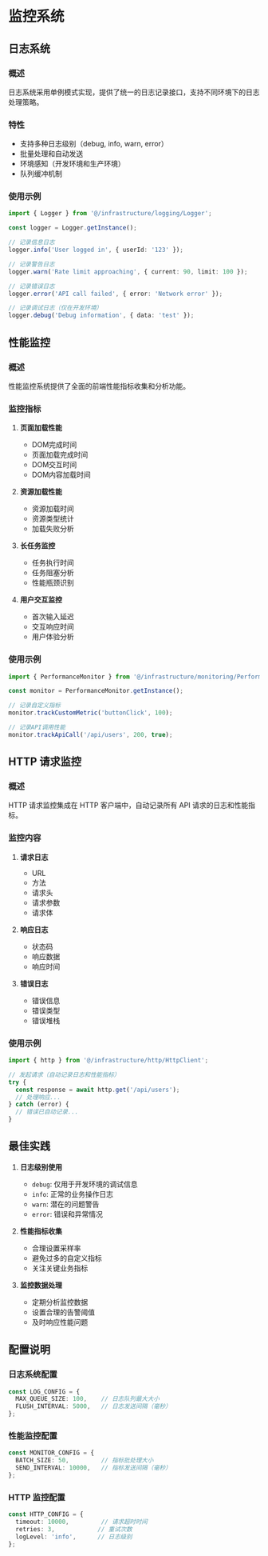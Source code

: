 # 监控系统

## 日志系统

### 概述
日志系统采用单例模式实现，提供了统一的日志记录接口，支持不同环境下的日志处理策略。

### 特性
- 支持多种日志级别（debug, info, warn, error）
- 批量处理和自动发送
- 环境感知（开发环境和生产环境）
- 队列缓冲机制

### 使用示例
```typescript
import { Logger } from '@/infrastructure/logging/Logger';

const logger = Logger.getInstance();

// 记录信息日志
logger.info('User logged in', { userId: '123' });

// 记录警告日志
logger.warn('Rate limit approaching', { current: 90, limit: 100 });

// 记录错误日志
logger.error('API call failed', { error: 'Network error' });

// 记录调试日志（仅在开发环境）
logger.debug('Debug information', { data: 'test' });
```

## 性能监控

### 概述
性能监控系统提供了全面的前端性能指标收集和分析功能。

### 监控指标
1. **页面加载性能**
   - DOM完成时间
   - 页面加载完成时间
   - DOM交互时间
   - DOM内容加载时间

2. **资源加载性能**
   - 资源加载时间
   - 资源类型统计
   - 加载失败分析

3. **长任务监控**
   - 任务执行时间
   - 任务阻塞分析
   - 性能瓶颈识别

4. **用户交互监控**
   - 首次输入延迟
   - 交互响应时间
   - 用户体验分析

### 使用示例
```typescript
import { PerformanceMonitor } from '@/infrastructure/monitoring/PerformanceMonitor';

const monitor = PerformanceMonitor.getInstance();

// 记录自定义指标
monitor.trackCustomMetric('buttonClick', 100);

// 记录API调用性能
monitor.trackApiCall('/api/users', 200, true);
```

## HTTP 请求监控

### 概述
HTTP 请求监控集成在 HTTP 客户端中，自动记录所有 API 请求的日志和性能指标。

### 监控内容
1. **请求日志**
   - URL
   - 方法
   - 请求头
   - 请求参数
   - 请求体

2. **响应日志**
   - 状态码
   - 响应数据
   - 响应时间

3. **错误日志**
   - 错误信息
   - 错误类型
   - 错误堆栈

### 使用示例
```typescript
import { http } from '@/infrastructure/http/HttpClient';

// 发起请求（自动记录日志和性能指标）
try {
  const response = await http.get('/api/users');
  // 处理响应...
} catch (error) {
  // 错误已自动记录...
}
```

## 最佳实践

1. **日志级别使用**
   - `debug`: 仅用于开发环境的调试信息
   - `info`: 正常的业务操作日志
   - `warn`: 潜在的问题警告
   - `error`: 错误和异常情况

2. **性能指标收集**
   - 合理设置采样率
   - 避免过多的自定义指标
   - 关注关键业务指标

3. **监控数据处理**
   - 定期分析监控数据
   - 设置合理的告警阈值
   - 及时响应性能问题

## 配置说明

### 日志系统配置
```typescript
const LOG_CONFIG = {
  MAX_QUEUE_SIZE: 100,    // 日志队列最大大小
  FLUSH_INTERVAL: 5000,   // 日志发送间隔（毫秒）
};
```

### 性能监控配置
```typescript
const MONITOR_CONFIG = {
  BATCH_SIZE: 50,         // 指标批处理大小
  SEND_INTERVAL: 10000,   // 指标发送间隔（毫秒）
};
```

### HTTP 监控配置
```typescript
const HTTP_CONFIG = {
  timeout: 10000,         // 请求超时时间
  retries: 3,            // 重试次数
  logLevel: 'info',      // 日志级别
};
``` 